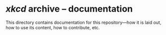 # <i>xkcd</i> archive &ndash;&nbsp;documentation

This directory contains documentation for this repository&mdash;how it is laid out, how to use its content, how to contribute, etc.

